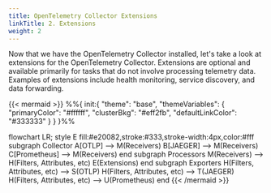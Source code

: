 ```yaml
---
title: OpenTelemetry Collector Extensions
linkTitle: 2. Extensions
weight: 2
---
```


Now that we have the OpenTelemetry Collector installed, let's take a look at extensions for the OpenTelemetry Collector. Extensions are optional and available primarily for tasks that do not involve processing telemetry data. Examples of extensions include health monitoring, service discovery, and data forwarding.

{{< mermaid >}}
%%{
  init:{
    "theme": "base",
    "themeVariables": {
      "primaryColor": "#ffffff",
      "clusterBkg": "#eff2fb",
      "defaultLinkColor": "#333333"
    }
  }
}%%

flowchart LR;
    style E fill:#e20082,stroke:#333,stroke-width:4px,color:#fff
    subgraph Collector
    A[OTLP] --> M(Receivers)
    B[JAEGER] --> M(Receivers)
    C[Prometheus] --> M(Receivers)
    end
    subgraph Processors
    M(Receivers) --> H(Filters, Attributes, etc)
    E(Extensions)
    end
    subgraph Exporters
    H(Filters, Attributes, etc) --> S(OTLP)
    H(Filters, Attributes, etc) --> T(JAEGER)
    H(Filters, Attributes, etc) --> U(Prometheus)
    end
{{< /mermaid >}}

